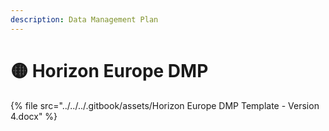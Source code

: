 ```yaml
---
description: Data Management Plan
---
```


# 🟡 Horizon Europe DMP&#x20;

{% file src="../../../.gitbook/assets/Horizon Europe DMP Template - Version 4.docx" %}
